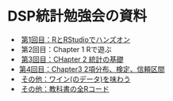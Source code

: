 # DSP統計勉強会の資料

-  [第1回目：RとRStudioでハンズオン](https://github.com/iypod/DSPsession/blob/master/docs/session0_RStudio.md)
-  第2回目：Chapter 1 Rで遊ぶ
-  [第3回目：CHapter 2 統計の基礎](https://github.com/iypod/DSPsession/blob/master/docs/session2_Chapter2.md)
-  [第4回目：Chapter3 2項分布、検定、信頼区間](https://github.com/iypod/DSPsession/blob/master/docs/Chapter3.md)
-  [その他：ワイン(のデータ)を味わう](https://github.com/iypod/DSPsession/blob/master/docs/Wine_data.md)
-  [その他：教科書の全Rコード](https://github.com/okumuralab/RforFun/blob/master/code.md)
